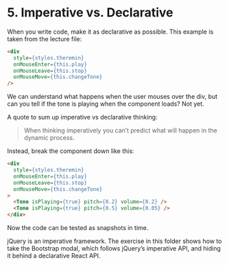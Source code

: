 # 5. Imperative vs. Declarative
When you write code, make it as declarative as possible. This example is taken from the lecture file:
```html
<div
  style={styles.theremin}
  onMouseEnter={this.play}
  onMouseLeave={this.stop}
  onMouseMove={this.changeTone}
/>
```

We can understand what happens when the user mouses over the div, but can you tell if the tone is playing when the component loads? Not yet.

A quote to sum up imperative vs declarative thinking:
> When thinking imperatively you can’t predict what will happen in the dynamic process.

Instead, break the component down like this:
```html
<div
  style={styles.theremin}
  onMouseEnter={this.play}
  onMouseLeave={this.stop}
  onMouseMove={this.changeTone}
>
  <Tone isPlaying={true} pitch={0.2} volume={0.2} />
  <Tone isPlaying={true} pitch={0.5} volume={0.05} />
</div>
```
Now the code can be tested as snapshots in time.

jQuery is an imperative framework. The exercise in this folder shows how to take the Bootstrap modal, which follows jQuery’s imperative API, and hiding it behind a declarative React API.
